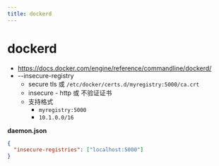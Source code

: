```yaml
---
title: dockerd
---
```


# dockerd

- https://docs.docker.com/engine/reference/commandline/dockerd/
- --insecure-registry
  - secure tls 或 `/etc/docker/certs.d/myregistry:5000/ca.crt`
  - insecure - http 或 不验证证书
  - 支持格式
    - `myregistry:5000`
    - `10.1.0.0/16`

**daemon.json**

```json
{
  "insecure-registries": ["localhost:5000"]
}
```
